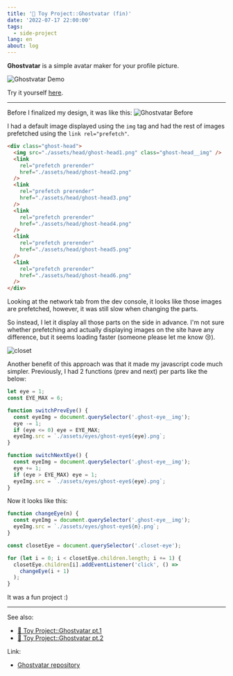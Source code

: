 ```yaml
---
title: '👻 Toy Project::Ghostvatar (fin)'
date: '2022-07-17 22:00:00'
tags:
  - side-project
lang: en
about: log
---
```


**Ghostvatar** is a simple avatar maker for your profile picture.

![Ghostvatar Demo](/images/posts/ghostvatar/after.gif)

Try it yourself [here](https://ghostvatar.netlify.app/).

---

Before I finalized my design, it was like this:
![Ghostvatar Before](/images/posts/ghostvatar/before.gif)

I had a default image displayed using the `img` tag and had the rest of images prefetched using the `link rel="prefetch"`.

```html
<div class="ghost-head">
  <img src="./assets/head/ghost-head1.png" class="ghost-head__img" />
  <link
    rel="prefetch prerender"
    href="./assets/head/ghost-head2.png"
  />
  <link
    rel="prefetch prerender"
    href="./assets/head/ghost-head3.png"
  />
  <link
    rel="prefetch prerender"
    href="./assets/head/ghost-head4.png"
  />
  <link
    rel="prefetch prerender"
    href="./assets/head/ghost-head5.png"
  />
  <link
    rel="prefetch prerender"
    href="./assets/head/ghost-head6.png"
  />
</div>
```

Looking at the network tab from the dev console, it looks like those images are prefetched, however, it was still slow when changing the parts.

So instead, I let it display all those parts on the side in advance. I'm not sure whether prefetching and actually displaying images on the site have any difference, but it seems
loading faster (someone please let me know 😢).

![closet](/images/posts/ghostvatar/closet.jpg)

Another benefit of this approach was that it made my javascript code much simpler.
Previously, I had 2 functions (prev and next) per parts like the below:

```js
let eye = 1;
const EYE_MAX = 6;

function switchPrevEye() {
  const eyeImg = document.querySelector('.ghost-eye__img');
  eye -= 1;
  if (eye <= 0) eye = EYE_MAX;
  eyeImg.src = `./assets/eyes/ghost-eye${eye}.png`;
}

function switchNextEye() {
  const eyeImg = document.querySelector('.ghost-eye__img');
  eye += 1;
  if (eye > EYE_MAX) eye = 1;
  eyeImg.src = `./assets/eyes/ghost-eye${eye}.png`;
}
```

Now it looks like this:

```js
function changeEye(n) {
  const eyeImg = document.querySelector('.ghost-eye__img');
  eyeImg.src = `./assets/eyes/ghost-eye${n}.png`;
}

const closetEye = document.querySelector('.closet-eye');

for (let i = 0; i < closetEye.children.length; i += 1) {
  closetEye.children[i].addEventListener('click', () =>
    changeEye(i + 1)
  );
}
```

It was a fun project :)

---

See also:

- [👻 Toy Project::Ghostvatar pt.1](./ghostvatar-1)
- [👻 Toy Project::Ghostvatar pt.2](./ghostvatar-2)

Link:

- [Ghostvatar repository](https://github.com/rolemadelen/ghost-vatar)
